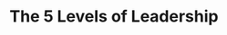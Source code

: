 ---
layout: book
title: The 5 Levels of Leadership
tagline: Proven Steps to Maximize Your Potential
book_authors: [John Maxwell]
amazon_url: https://www.amazon.com/Levels-Leadership-Proven-Maximize-Potential/dp/1599953633
categories: [ leadership ]
tags: [ featured, influence ]
rating: 5
ratings_count : 3436
image: https://images-na.ssl-images-amazon.com/images/I/41DGzSUtbNL._SY291_BO1,204,203,200_QL40_FMwebp_.jpg
description: 
---